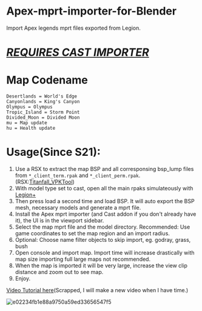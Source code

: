 # Apex-mprt-importer-for-Blender
Import Apex legends mprt files exported from Legion.  

# [*REQUIRES CAST IMPORTER*](https://github.com/dtzxporter/cast)

# Map Codename
```
Desertlands = World's Edge
Canyonlands = King's Canyon
Olympus = Olympus 
Tropic_Island = Storm Point
Divided_Moon = Divided Moon
mu = Map update
hu = Health update

```

# Usage(Since S21):
1. Use a RSX to extract the map BSP and all corresponsing bsp_lump files from `*_client_term.rpak` and `*_client_perm.rpak`. (RSX:[Titanfall_VPKTool](https://github.com/r-ex/rsx/releases))
2. With model type set to cast, open all the main rpaks simulateously with [Legion+](https://github.com/r-ex/LegionPlus/releases/tag/nightly)
3. Then press load a second time and load BSP. It will auto export the BSP mesh, necessary models and generate a mprt file.
4. Install the Apex mprt importer (and Cast addon if you don't already have it), the UI is in the viewport sidebar.
5. Select the map mprt file and the model directory. Recommended: Use game coordinates to set the map region and an import radius.
6. Optional: Choose name filter objects to skip import, eg. godray, grass, bush
7. Open console and import map. Import time will increase drastically with map size importing full large maps not recommended.
8. When the map is imported it will be very large, increase the view clip distance and zoom out to see map.
9.  Enjoy.

[Video Tutorial here](https://drive.google.com/file/d/1ApByE0p5MzVV95dUsQ0seciCA7Cl5WFZ/view?usp=sharing)(Scrapped, I will make a new video when I have time.)


![e02234fb1e88a9750a59ed33656547f5](https://user-images.githubusercontent.com/38115052/143941621-03ecee92-d015-4133-9c09-cf6014160c9c.png)
